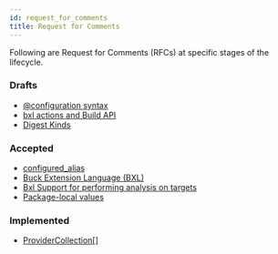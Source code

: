 ```yaml
---
id: request_for_comments
title: Request for Comments
---
```


Following are Request for Comments (RFCs) at specific stages of the lifecycle.

### Drafts

* [@configuration syntax](rfcs/drafts/configuration-at-syntax.md)
* [bxl actions and Build API](rfcs/drafts/bxl-actions.md)
* [Digest Kinds](rfcs/drafts/digest-kinds.md)

### Accepted

* [configured_alias](rfcs/configured-alias.md)
* [Buck Extension Language (BXL)](rfcs/bxl.md)
* [Bxl Support for performing analysis on targets](rfcs/bxl-analysis.md)
* [Package-local values](rfcs/package-local-values.md)

### Implemented

* [ProviderCollection[]](rfcs/implemented/provider-collection-at.md)
